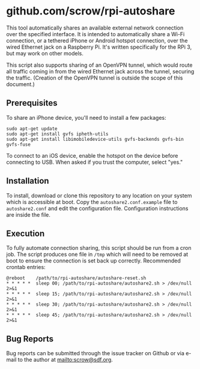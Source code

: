 # github.com/scrow/rpi-autoshare

This tool automatically shares an available external network connection over the specified interface.  It is intended to automatically share a Wi-Fi connection, or a tethered iPhone or Android hotspot connection, over the wired Ethernet jack on a Raspberry Pi.  It's written specifically for the RPi 3, but may work on other models.

This script also supports sharing of an OpenVPN tunnel, which would route all traffic coming in from the wired Ethernet jack across the tunnel, securing the traffic.  (Creation of the OpenVPN tunnel is outside the scope of this document.)

## Prerequisites

To share an iPhone device, you'll need to install a few packages:

    sudo apt-get update
    sudo apt-get install gvfs ipheth-utils
    sudo apt-get install libimobiledevice-utils gvfs-backends gvfs-bin gvfs-fuse

To connect to an iOS device, enable the hotspot on the device before connecting to USB.  When asked if you trust the computer, select "yes."

## Installation

To install, download or clone this repository to any location on your system which is accessible at boot.  Copy the `autoshare2.conf.example` file to `autoshare2.conf` and edit the configuration file.  Configuration instructions are inside the file.

## Execution

To fully automate connection sharing, this script should be run from a cron job.  The script produces one file in `/tmp` which will need to be removed at boot to ensure the connection is set back up correctly.  Recommended crontab entries:

    @reboot    /path/to/rpi-autoshare/autoshare-reset.sh
    * * * * *  sleep 00; /path/to/rpi-autoshare/autoshare2.sh > /dev/null 2>&1
    * * * * *  sleep 15; /path/to/rpi-autoshare/autoshare2.sh > /dev/null 2>&1
    * * * * *  sleep 30; /path/to/rpi-autoshare/autoshare2.sh > /dev/null 2>&1
    * * * * *  sleep 45; /path/to/rpi-autoshare/autoshare2.sh > /dev/null 2>&1

## Bug Reports

Bug reports can be submitted through the issue tracker on Github or via e-mail to the author at <mailto:scrow@sdf.org>.
